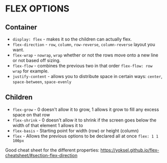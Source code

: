 # FLEX OPTIONS

## Container

- `display: flex` - makes it so the children can actually flex.
- `flex-direction` - `row`, `column`, `row-reverse`, `column-reverse` layout you want.
- `flex-wrap` - `nowrap`, `wrap` whether or not the rows move onto a new line or not based off sizing.
- `flex-flow` - combines the previous two in that order `flex-flow: row wrap` for example.
- `justify-content` - allows you to distribute space in certain ways: `center`, `space-between`, `space-evenly`

## Children

- `flex-grow` - 0 doesn't allow it to grow, 1 allows it grow to fill any excess space on that row
- `flex-shrink` - 0 doesn't allow it to shrink if the screen goes below the width of that element 1 allows it to
- `flex-basis` - Starting point for width (row) or height (column)
- `flex` - Allows the previous options to be declared all at once `flex: 1 1 100px`

Good cheat sheet for the different properties: https://yoksel.github.io/flex-cheatsheet/#section-flex-direction
